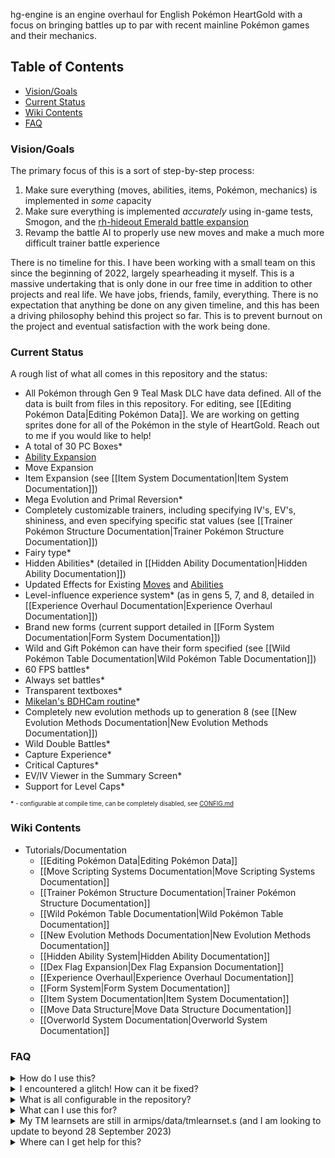hg-engine is an engine overhaul for English Pokémon HeartGold with a focus on bringing battles up to par with recent mainline Pokémon games and their mechanics.  

## Table of Contents

- [Vision/Goals](#visiongoals)
- [Current Status](#current-status)
- [Wiki Contents](#wiki-contents)
- [FAQ](#faq)

### Vision/Goals
The primary focus of this is a sort of step-by-step process:

1) Make sure everything (moves, abilities, items, Pokémon, mechanics) is implemented in *some* capacity
2) Make sure everything is implemented *accurately* using in-game tests, Smogon, and the [rh-hideout Emerald battle expansion](https://github.com/rh-hideout/pokeemerald-expansion)
3) Revamp the battle AI to properly use new moves and make a much more difficult trainer battle experience

There is no timeline for this.  I have been working with a small team on this since the beginning of 2022, largely spearheading it myself.  This is a massive undertaking that is only done in our free time in addition to other projects and real life.  We have jobs, friends, family, everything.  There is no expectation that anything be done on any given timeline, and this has been a driving philosophy behind this project so far.  This is to prevent burnout on the project and eventual satisfaction with the work being done.

### Current Status
A rough list of what all comes in this repository and the status:
- All Pokémon through Gen 9 Teal Mask DLC have data defined.  All of the data is built from files in this repository.  For editing, see [[Editing Pokémon Data|Editing Pokémon Data]].  We are working on getting sprites done for all of the Pokémon in the style of HeartGold.  Reach out to me if you would like to help!
- A total of 30 PC Boxes*
- [Ability Expansion](https://github.com/users/BluRosie/projects/1)
- Move Expansion
- Item Expansion (see [[Item System Documentation|Item System Documentation]])
- Mega Evolution and Primal Reversion*
- Completely customizable trainers, including specifying IV's, EV's, shininess, and even specifying specific stat values (see [[Trainer Pokémon Structure Documentation|Trainer Pokémon Structure Documentation]])
- Fairy type*
- Hidden Abilities* (detailed in [[Hidden Ability Documentation|Hidden Ability Documentation]])
- Updated Effects for Existing [Moves](https://github.com/users/BluRosie/projects/3) and [Abilities](https://github.com/users/BluRosie/projects/2)
- Level-influence experience system* (as in gens 5, 7, and 8, detailed in [[Experience Overhaul Documentation|Experience Overhaul Documentation]])
- Brand new forms (current support detailed in [[Form System Documentation|Form System Documentation]])
- Wild and Gift Pokémon can have their form specified (see [[Wild Pokémon Table Documentation|Wild Pokémon Table Documentation]])
- 60 FPS battles*
- Always set battles*
- Transparent textboxes*
- [Mikelan's BDHCam routine](https://github.com/BluRosie/hg-engine/blob/main/pokehacking.com/r/20110901)*
- Completely new evolution methods up to generation 8 (see [[New Evolution Methods Documentation|New Evolution Methods Documentation]])
- Wild Double Battles*
- Capture Experience*
- Critical Captures*
- EV/IV Viewer in the Summary Screen*
- Support for Level Caps*

<sup><sub><b>*</b> - configurable at compile time, can be completely disabled, see [CONFIG.md](https://github.com/BluRosie/hg-engine/blob/main/CONFIG.md)</sub></sup>

### Wiki Contents

- Tutorials/Documentation
  - [[Editing Pokémon Data|Editing Pokémon Data]]
  - [[Move Scripting Systems Documentation|Move Scripting Systems Documentation]]
  - [[Trainer Pokémon Structure Documentation|Trainer Pokémon Structure Documentation]]
  - [[Wild Pokémon Table Documentation|Wild Pokémon Table Documentation]]
  - [[New Evolution Methods Documentation|New Evolution Methods Documentation]]
  - [[Hidden Ability System|Hidden Ability Documentation]]
  - [[Dex Flag Expansion|Dex Flag Expansion Documentation]]
  - [[Experience Overhaul|Experience Overhaul Documentation]]
  - [[Form System|Form System Documentation]]
  - [[Item System Documentation|Item System Documentation]]
  - [[Move Data Structure|Move Data Structure Documentation]]
  - [[Overworld System Documentation|Overworld System Documentation]]


### FAQ
<details>
<summary>How do I use this?</summary>
<br>

Read the [README from the repository](https://github.com/BluRosie/hg-engine/blob/main/README.md).  This goes through how to install it from a fresh install of Windows, Debian Linux, and MacOS.  If you are capable of building the [CFRU](https://github.com/Skeli789/Complete-Fire-Red-Upgrade), you are capable of building this.
</details>

<details>
<summary>I encountered a glitch!  How can it be fixed?</summary>
<br>

Please create an issue on the [Github Issues page](https://github.com/BluRosie/hg-engine/issues/).  This should detail reproduction steps and, if you're the best bug reporter ever, include a save file or a save state so that we can easily reproduce it.
</details>

<details>
<summary>What is all configurable in the repository?</summary>
<br>

See [CONFIG.md](https://github.com/BluRosie/hg-engine/blob/main/CONFIG.md).
</details>

<details>
<summary>What can I use this for?</summary>
<br>

You are free to use this for your own hacks as you please with slight restriction.

The only restriction that I have is similar to the CFRU's only restriction:

ROM Hacking is a hobby.  Without my express permission, please do not use this repository or the code within it as part of a project that results in any sort of financial gain that isn't *completely avoidable* by the people that want to play the game in its most recent form.

That is to say, if you want to have Ko-Fi donations for your work or whatever, then feel free to do so.  However, *a reward for donation can not be a version of the game that is not publicly accessible without the donation having occurred*.  I think it is reasonable to ask for truly optional donations that are for your work and not the code from this repository.  A publicly accessible patch should be available for the ROM Hack in question that does not require the donation to unlock anything.

This includes optional donations, streamer-tailored hacks, whatever.  There is a drastic increase lately in streamers essentially paying modding figures to make mods for content and it has debilitated XY, Breath of the Wild, BDSP, and Super Mario Odyssey to be limited to a small team of workers that would rather be exclusive with their findings to ensure that they have a continuous stream of revenue from streamers looking to make content.
</details>

<details>
<summary>My TM learnsets are still in armips/data/tmlearnset.s (and I am looking to update to beyond 28 September 2023)</summary>
<br>

Before updating via `git pull [hg-engine] main`, make sure that your repository can build in its existing format.

Then run `git pull [hg-engine] main`, where `[hg-engine]` is the remote name that you have given the main repository.

Finally, to update, make sure there are files in ``build/a002`` (normally `mondata_*`).  Run `python3 scripts/tm_learnset.py --dump armips/data/tmlearnset.txt`.  This will dump the TM data in the new format for insertion.  It automatically handles everything, including dumping the moves from the `include/constants/moves.h`/species from `include/constants/species.h` and correlating them with what is in the ROM.

From there, delete all your `tmdata` entries in `armips/data/mondata.s` and then the `armips/data/tmlearnset.s`.
</details>

<details>
<summary>Where can I get help for this?</summary>
<br>

First, check [[Troubleshooting|Troubleshooting]] and see if your problem is there and the directions there help you out.

From there, join the [Kingdom of DS Hacking Discord server](https://discord.gg/zAtqJDW2jC).  Read the rules there and make sure you're comfortable in the 11-minute anti-spam probationary period that every new join goes through in that server.  Once you get access, head over to `#hg-feature-expansions` and ask there.  *Please do not reask your question*.  It will be addressed if possible.
</details>

